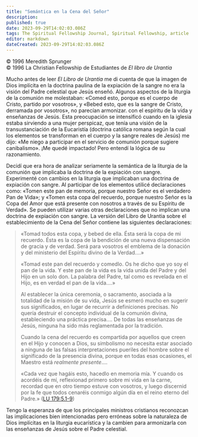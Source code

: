 ```yaml
---
title: "Semántica en la Cena del Señor"
description: 
published: true
date: 2023-09-29T14:02:03.086Z
tags: The Spiritual Fellowship Journal, Spiritual Fellowship, article
editor: markdown
dateCreated: 2023-09-29T14:02:03.086Z
---
```


<p class="v-card v-sheet theme--light grey lighten-3 px-2">© 1996 Meredith Sprunger<br>© 1996 La Christian Fellowship de Estudiantes de <i>El libro de Urantia</i></p>


Mucho antes de leer _El Libro de Urantia_ me di cuenta de que la imagen de Dios implícita en la doctrina paulina de la expiación de la sangre no era la visión del Padre celestial que Jesús enseñó. Algunos aspectos de la liturgia de la comunión me molestaban: «Comed esto, porque es el cuerpo de Cristo, partido por vosotros», y «Bebed esto, que es la sangre de Cristo, derramada por vosotros», no parecían armonizar. con el espíritu de la vida y enseñanzas de Jesús. Esta preocupación se intensificó cuando en la iglesia estaba sirviendo a una mujer perspicaz, que tenía una visión de la transustanciación de la Eucaristía (doctrina católica romana según la cual los elementos se transforman en el cuerpo y la sangre reales de Jesús) me dijo: «Me niego a participar en el servicio de comunión porque sugiere canibalismo». ¡Me quedé impactado! Pero entendí la lógica de su razonamiento.

Decidí que era hora de analizar seriamente la semántica de la liturgia de la comunión que implicaba la doctrina de la expiación con sangre. Experimenté con cambios en la liturgia que implicaban una doctrina de expiación con sangre. Al participar de los elementos utilicé declaraciones como: «Tomen este pan de memoria, porque nuestro Señor es el verdadero Pan de Vida»; y «Tomen esta copa del recuerdo, porque nuestro Señor es la Copa del Amor que está presente con nosotros a través de su Espíritu de Verdad». Se pueden utilizar varias otras declaraciones que no implican una doctrina de expiación con sangre. La versión del Libro de Urantia sobre el establecimiento de la Cena del Señor contiene las siguientes declaraciones:

> «Tomad todos esta copa, y bebed de ella. Ésta será la copa de mi recuerdo. Ésta es la copa de la bendición de una nueva dispensación de gracia y de verdad. Será para vosotros el emblema de la donación y del ministerio del Espíritu divino de la Verdad....»
> 
> «Tomad este pan del recuerdo y comedlo. Os he dicho que yo soy el pan de la vida. Y este pan de la vida es la vida unida del Padre y del Hijo en un solo don. La palabra del Padre, tal como es revelada en el Hijo, es en verdad el pan de la vida....»
> 
> Al establecer la única ceremonia, o sacramento, asociada a la totalidad de la misión de su vida, Jesús se esmeró mucho en sugerir sus significados, en lugar de recurrir a definiciones precisas. No quería destruir el concepto individual de la comunión divina, estableciendo una práctica precisa.... De todas las enseñanzas de Jesús, ninguna ha sido más reglamentada por la tradición.
> 
> Cuando la cena del recuerdo es compartida por aquellos que creen en el Hijo y conocen a Dios, su simbolismo no necesita estar asociado a ninguna de las falsas interpretaciones pueriles del hombre sobre el significado de la presencia divina, porque en todas esas ocasiones, el Maestro está _realmente presente_....
> 
> «Cada vez que hagáis esto, hacedlo en memoria mía. Y cuando os acordéis de mí, reflexionad primero sobre mi vida en la carne, recordad que en otro tiempo estuve con vosotros, y luego discernid por la fe que todos cenaréis conmigo algún día en el reino eterno del Padre.» ([LU 179:5.1-9](/es/The_Urantia_Book/179#p5_1))

Tengo la esperanza de que los principales ministros cristianos reconozcan las implicaciones bien intencionadas pero erróneas sobre la naturaleza de Dios implícitas en la liturgia eucarística y la cambien para armonizarla con las enseñanzas de Jesús sobre el Padre celestial.


